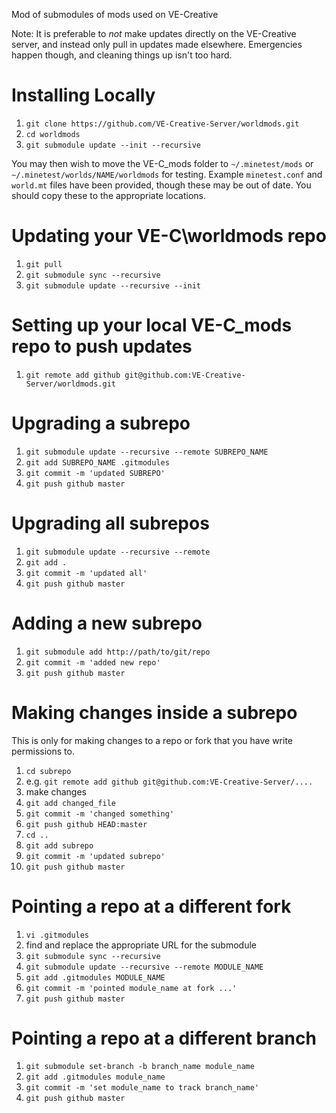 Mod of submodules of mods used on VE-Creative

Note: It is preferable to *not* make updates directly on the VE-Creative server, and instead only
pull in updates made elsewhere. Emergencies happen though, and cleaning things up isn't too hard.

Installing Locally
==================

1. `git clone https://github.com/VE-Creative-Server/worldmods.git`
2. `cd worldmods`
3. `git submodule update --init --recursive`

You may then wish to move the VE-C\_mods folder to `~/.minetest/mods` or `~/.minetest/worlds/NAME/worldmods` for testing. Example `minetest.conf` and `world.mt` files have been provided, though these may be out of date. You should copy these to the appropriate locations.

Updating your VE-C\worldmods repo
============================

1. `git pull`
2. `git submodule sync --recursive`
3. `git submodule update --recursive --init`
 
Setting up your local VE-C\_mods repo to push updates
====================================================

1. `git remote add github git@github.com:VE-Creative-Server/worldmods.git`

Upgrading a subrepo
===================

1. `git submodule update --recursive --remote SUBREPO_NAME`
2. `git add SUBREPO_NAME .gitmodules`
3. `git commit -m 'updated SUBREPO'`
4. `git push github master`

Upgrading all subrepos
======================

1. `git submodule update --recursive --remote`
2. `git add .`
3. `git commit -m 'updated all'`
4. `git push github master`

Adding a new subrepo
====================

1. `git submodule add http://path/to/git/repo`
2. `git commit -m 'added new repo'`
3. `git push github master`

Making changes inside a subrepo
===============================

This is only for making changes to a repo or fork that you have write permissions to.

1. `cd subrepo`
2. e.g. `git remote add github git@github.com:VE-Creative-Server/....`
3. make changes
4. `git add changed_file`
5. `git commit -m 'changed something'`
6. `git push github HEAD:master`
7. `cd ..`
8. `git add subrepo`
9. `git commit -m 'updated subrepo'`
10. `git push github master`

Pointing a repo at a different fork
===================================

1. `vi .gitmodules`
2. find and replace the appropriate URL for the submodule
3. `git submodule sync --recursive`
4. `git submodule update --recursive --remote MODULE_NAME`
5. `git add .gitmodules MODULE_NAME`
6. `git commit -m 'pointed module_name at fork ...'`
7. `git push github master`

Pointing a repo at a different branch
=====================================

1. `git submodule set-branch -b branch_name module_name`
2. `git add .gitmodules module_name`
3. `git commit -m 'set module_name to track branch_name'`
4. `git push github master`
